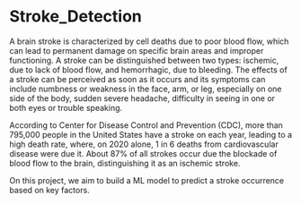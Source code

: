 # Stroke_Detection

A brain stroke is characterized by cell deaths due to poor blood flow, which can lead to permanent damage on specific brain areas and improper functioning.
A stroke can be distinguished between two types: ischemic, due to lack of blood flow, and hemorrhagic, due to bleeding.
The effects of a stroke can be perceived as soon as it occurs and its symptoms can include numbness or weakness in the face, arm, or leg, especially on one side of the body, sudden severe headache, difficulty in seeing in one or both eyes or trouble speaking.

According to Center for Disease Control and Prevention (CDC), more than 795,000 people in the United States have a stroke on each year, leading to a high death rate, where, on 2020 alone, 1 in 6 deaths from cardiovascular disease were due it.
About 87% of all strokes occur due the blockade of blood flow to the brain, distinguishing it as an ischemic stroke.

On this project, we aim to build a ML model to predict a stroke occurrence based on key factors.
